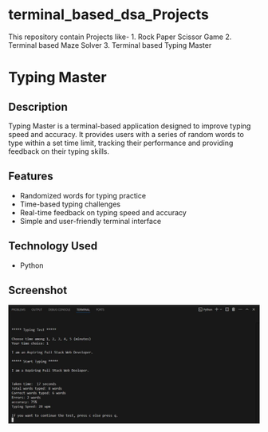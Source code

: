 # terminal_based_dsa_Projects
This repository contain Projects like- 
    1. Rock Paper Scissor Game
    2. Terminal based Maze Solver
    3. Terminal based Typing Master
# Typing Master

## Description

Typing Master is a terminal-based application designed to improve typing speed and accuracy. It provides users with a series of random words to type within a set time limit, tracking their performance and providing feedback on their typing skills.

## Features

- Randomized words for typing practice
- Time-based typing challenges
- Real-time feedback on typing speed and accuracy
- Simple and user-friendly terminal interface

## Technology Used
* Python

## Screenshot
![screenshot](./images/terminal_typing_master.JPG)
